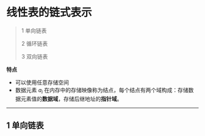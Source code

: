 # 线性表的链式表示

> 1 单向链表
>
> 2 循环链表
>
> 3 双向链表



**特点**

- 可以使用任意存储空间
- 数据元素 $a_i$ 在内存中的存储映像称为结点，每个结点有两个域构成：存储数据元素值的**数据域**，存储后继地址的**指针域**。

---

## 1 单向链表

